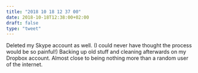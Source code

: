 ```yaml
---
title: "2018 10 18 12 37 00"
date: 2018-10-18T12:38:00+02:00
draft: false
type: "tweet"
---
```

Deleted my Skype account as well. (I could never have thought the process would be so painful!) Backing up old stuff and cleaning afterwards on my Dropbox account. Almost close to being nothing more than a random user of the internet. 
